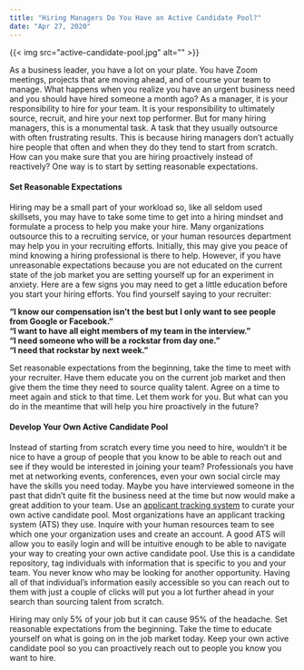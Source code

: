 ```yaml
---
title: "Hiring Managers Do You Have an Active Candidate Pool?"
date: "Apr 27, 2020"
---
```

{{< img src="active-candidate-pool.jpg" alt="" >}}

As a business leader, you have a lot on your plate.  You have Zoom meetings, projects that are moving ahead, and of course your team to manage.  What happens when you realize you have an urgent business need and you should have hired someone a month ago?  As a manager, it is your responsibility to hire for your team.  It is your responsibility to ultimately source, recruit, and hire your next top performer.  But for many hiring managers, this is a monumental task.  A task that they usually outsource with often frustrating results.  This is because hiring managers don’t actually hire people that often and when they do they tend to start from scratch.  How can you make sure that you are hiring proactively instead of reactively?  One way is to start by setting reasonable expectations.

#### Set Reasonable Expectations 
Hiring may be a small part of your workload so, like all seldom used skillsets, you may have to take some time to get into a hiring mindset and formulate a process to help you make your hire.  Many organizations outsource this to a recruiting service, or your human resources department may help you in your recruiting efforts.  Initially, this may give you peace of mind knowing a hiring professional is there to help.  However, if you have unreasonable expectations because you are not educated on the current state of the job market you are setting yourself up for an experiment in anxiety. Here are a few signs you may need to get a little education before you start your hiring efforts.  You find yourself saying to your recruiter:

**“I know our compensation isn’t the best but I only want to see people from Google or Facebook.”**  
**“I want to have all eight members of my team in the interview.”**  
**“I need someone who will be a rockstar from day one.”**  
**“I need that rockstar by next week.”**

Set reasonable expectations from the beginning, take the time to meet with your recruiter.  Have them educate you on the current job market and then give them the time they need to source quality talent.  Agree on a time to meet again and stick to that time.  Let them work for you.  But what can you do in the meantime that will help you hire proactively in the future?

#### Develop Your Own Active Candidate Pool
Instead of starting from scratch every time you need to hire, wouldn’t it be nice to have a group of people that you know to be able to reach out and see if they would be interested in joining your team?  Professionals you have met at networking events, conferences, even your own social circle may have the skills you need today.  Maybe you have interviewed someone in the past that didn’t quite fit the business need at the time but now would make a great addition to your team.  Use an [applicant tracking system](/) to curate your own active candidate pool.  Most organizations have an applicant tracking system (ATS) they use.  Inquire with your human resources team to see which one your organization uses and create an account.  A good ATS will allow you to easily login and will be intuitive enough to be able to navigate your way to creating your own active candidate pool.  Use this is a candidate repository, tag individuals with information that is specific to you and your team.  You never know who may be looking for another opportunity.  Having all of that individual’s information easily accessible so you can reach out to them with just a couple of clicks will put you a lot further ahead in your search than sourcing talent from scratch.  

Hiring may only 5% of your job but it can cause 95% of the headache.  Set reasonable expectations from the beginning.  Take the time to educate yourself on what is going on in the job market today.  Keep your own active candidate pool so you can proactively reach out to people you know you want to hire.